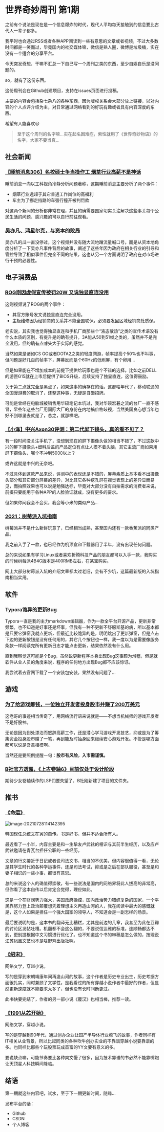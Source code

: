# 世界奇妙周刊 第1期

之前有个说法是现在是一个信息爆炸的时代，现代人平均每天接触到的信息要比古代人一辈子都多。

我平时也会通过RSS或者各种APP阅读到一些有意思的文章或者视频，不过大多数时间都是一笑而过，毕竟国内的社交媒体嘛，微信是熟人圈，微博是垃圾桶，实在没有一个适合的分享平台。

今天突发奇想，干嘛不汇总一下自己写一个周刊之类的东西，至少自娱自乐是没问题的。

so，就有了这份东西。

这份周刊会在Github创建项目，支持在issues页面进行投稿。

主要的内容会包括杂七杂八的各种东西，因为版权关系会大部分放上链接，以对内容的个人点评介绍为主，对日常通过网络看到的好玩有趣或者具有内容深度的东西。

希望有人能喜欢:smiley:

> 至于这个周刊的名字嘛...实在起名困难症，索性就用了《世界奇妙物语》的名字，大家不要当真...

## 社会新闻

### [**【睡前消息306】名校硕士争当操作工 烟草行业高薪不是神话**](https://www.bilibili.com/video/BV1wh411z7wB?p=1&share_medium=android&share_plat=android&share_source=GENERIC&share_tag=s_i&timestamp=1627439492&unique_k=tfB4DP)

睡前消息一向以工科视角冷静分析问题著称，这期睡前消息主要分析了两个事件：

- 烟草行业远超于其它普通工作岗位的高福利
- 车主为了挪走挡路的车强行撞开被判罚款

对这两个新闻的分析都非常在理，并且的确需要国家切实关注解决这些事关每个公民生活的问题，感兴趣的可以自行前往观看。

### [**吴亦凡、鸿星尔克，与资本的败局**](https://www.bilibili.com/video/BV19P4y147x8?p=1&share_medium=android&share_plat=android&share_source=GENERIC&share_tag=s_i&timestamp=1627437894&unique_k=RHoc1Y)

吴亦凡的瓜一直没停过，这个视频并没有随大流地蹭流量喊口号，而是从资本地角度分析了一下吴亦凡事件背后的故事，阐述了这些年因为政府在相关行业的引导和管控导致了相似事件但完全不同的结果，这也从另一个方面说明了政府在对市场进行干预的必要性。

## 电子消费品

### [**ROG刚因虚假宣传被罚20W 又说独显直连没用**](https://www.bilibili.com/video/BV1d64y1q79Q?p=1&share_medium=android&share_plat=android&share_source=GENERIC&share_tag=s_i&timestamp=1627436451&unique_k=0f0vHf)

这则视频说了ROG的两个事件：

- 其官方账号发文说独显直连完全没用。
- 主板维修因为经销商的关系并不能全国联保，必须要发回区域经销商处质保。

老实说，其实我也觉得独显直连和手机厂商那些个“液态散热”之类的宣传术语没有什么本质的区别，有提升是的确有提升，3A能从50到51帧之类的，虽然并不是完全没用，但的确有点噱头大于实际的感觉。

当然如果是诸如CS GO或者DOTA2之类的轻度网游，帧率提高个50%也不叫事，但问题是好几百的帧率下，屏幕反而是个60Hz的低刷屏，有个卵用...

但是如果能在不增加成本的前提下提供给玩家也是个不错的选择，比如之前DELL的游匣G15就在上市后提供了BIOS升级，后续支持了独显直连，这值得鼓励。

关于第二点就完全是黑点了，如果这事的确存在的话。这都啥年代了，移动联通的全国漫游费的取消了，还整这种事，无疑是自砸招牌。

可能是曾经在电脑城被销售用华硕笔记本坑过，我对华硕宏碁之流的台厂一直不感冒，早些年这些台厂用国际大厂的身份在内地搞价格歧视，当然美国良心想当年也好不到哪里去就是了，总之，就那样吧。

### [**【小泽】中兴Axon30评测：第二代屏下镜头，真的看不见了？**](https://www.bilibili.com/video/BV1Qf4y157Wu?p=1&share_medium=android&share_plat=android&share_source=GENERIC&share_tag=s_i&timestamp=1627436071&unique_k=tYLLtc)

有一段时间没关注手机了，没想到现在的屏下摄像头做的相当不错了，不过这款中兴的屏下摄像头+塑料后盖的产品定位有点让人摸不着头脑，其它主流厂商如果用屏下摄像头，哪个不冲到5000以上？

或许这就是中兴的无奈吧。

不过具体到这款产品来说，评测中的表现还是不错的，屏幕素质上基本看不出摄像头部分和其它部分屏幕的差异，对比其它各种挖孔屏在视觉表现上的差异显而易见，而拍照效果也可以说是勉强达标，毕竟对大部分没有自拍需求的消费者来说，前摄只要能用于各种APP的人脸验证就成，没有更多的要求。

但如果你问我会不会买，我会等小米的类似产品...

### [**2021：树莓派入坑指南**](https://sspai.com/post/66938)

树莓派并不是什么新鲜玩意了，已经相当成熟，甚至国内还有一款香蕉派的同类产品。

我之前入手了一款，也已经作为机顶盒和下载器用了半年，没有出现任何问题。

总的来说如果有学习Linux或者喜欢折腾科技产品的朋友都可以入手一款，我购买的时候树莓派4B4G版本是400RMB左右，在某宝购买。

网上大部分树莓派入坑的介绍文章都太过老旧，会有不少坑，这篇最新版的入坑指南相当实用。

## 软件

### Typora诡异的更新Bug

Typora一直是我的主力markdown编辑器，作为一款全平台开源产品，更新非常频繁，也不知道是好事还是坏事，但我有一种不更新不舒服斯基的病，所以基本都是只要它弹窗我就点更新，但最近比较诡异的是，明明跳出了更新弹窗，但是点击下边的更新按钮是没有任何用的，其它几个按钮也一样，我一度以为是需要像服务条款一样阅读完所有更新日志才能点击更新，结果依然没有什么用。

直到我察觉这可能是个Bug，虽然说更新程序本身出现Bug这事颇为滑稽，但是就软件从业人员的角度来说，程序的任何地方出现Bug都不应该惊讶。

我尝试着去官网下载了一个安装包安装，果然没有问题了...

## 游戏

### [**为了给游戏筹钱，一位独立开发者投身股市并赚了200万美元**](https://www.yystv.cn/p/8053)

这老哥的事迹相当传奇了，用网络流行语来说就是——不想当机械师的游戏开发者不是好股神。

无论是因为到处漂泊而怒辞高薪工作，还是潜心学习游戏开发技艺，抑或是为了筹集资金投身股市赚了一笔，再到能及时抽身回来继续安心游戏开发。不管是哪方面都可以说是吾辈楷模啊。

当然还是要照例提醒一句：**股市有风险，入市需谨慎。**

### [**B社官方透露，《上古卷轴6》目前仅处于设计阶段**](https://www.yystv.cn/p/8082)

期待少女卷轴续作的LSP们要失望了，B社刚新建了项目的文件夹。

## 推书

### [**《命运》**](https://book.douban.com/subject/27607225/)

![image-20210728114142395](https://image2.icexmoon.xyz/image/image-20210728114142395.png)

韩国现任总统文在寅的自传。书是好书，但并不适合所有人。

最近看了一小半，内容主要是和一生挚友卢武铉的相识与其前半生经历，以及应卢武铉邀请在青瓦台担任公职的一些经历。

文章的行文接近于日记或者说司法文书，相当的不优美，但内容很值得一看，无论是其学生时代的各种学运事件，还是司法考试，抑或是之后在部队服役，甚至是和妻子相识的一些小事，都很有意思。

总的来说这个人的确值得崇敬，有一些说法是国内的网络界将此人拔高的非常高，但你看了这本自传以后肯定会觉得，理应如此。

这是一个在财阀势力强大，美国政府操控，国内政治势力错综复杂的国家，一个平民靠努力登上政治颠覆想凭着理想主义再造山河的人，我在阅读中最大的感慨就是，这个人如果是担任一个强大国家的领导人，不知道会是一副怎样的场景。

最后要说明的是，这本书的翻译无比糟糕，尤其是前边的几章，我甚至为此在豆瓣的讨论区发帖吐槽。机翻都不会这么翻的，不要说信达雅的标准，连顺畅都达不到，更别提根据中文习惯进行优化了。也不知道这个书的审稿是怎么做的，按理说江苏凤凰文艺也不是啥野鸡出版社啊。

### [**《绍宋》**](https://www.163.com/dy/article/G8JQP6U80541TVDN.html#:~:text=%E3%80%8A%E7%BB%8D%E5%AE%8B%E3%80%8B%E6%98%AF%E7%94%B1%E2%80%9C%E6%A6%B4,%E5%BE%97%E4%BA%86%E6%9E%81%E5%A5%BD%E7%9A%84%E6%88%90%E7%BB%A9%E3%80%82)

网络文学，穿越小说。

写的是穿到宋朝靖康年间再造山河的故事，这个作者是历史专业出生，历史考据方面很扎实，同时兼顾了文学性，是我看过的所有穿越小说作者中最好的作者，但显然更新速度就不能要求太多了，但也没有长时间断更过。

此书快要完结了，作者的另一部小说《覆汉》也相当棒，推荐一读。

### [**《1991从芯开始》**](https://book.qidian.com/info/1023504293)

网络文学，穿越小说。

写的是穿越到90年代，通过创办企业让国产半导体行业腾飞的故事，作者同样有IT相关从业背景，所以比起同类的各种吹牛创办实业的不靠谱穿越小说要靠谱的多。也同样比那些个玩股票玩成首富的YY文要有意义的多。

要说缺点嘛，可能节奏要比各种爽文慢了很多，因为技术靠谱的书必然不能靠嘴炮让天顶星人科技瞬间降临。

## 结语

第一期就这些内容吧，试水，至于下一期更新时间，随缘...

发布平台的话：

- Github
- CSDN
- 个人博客
